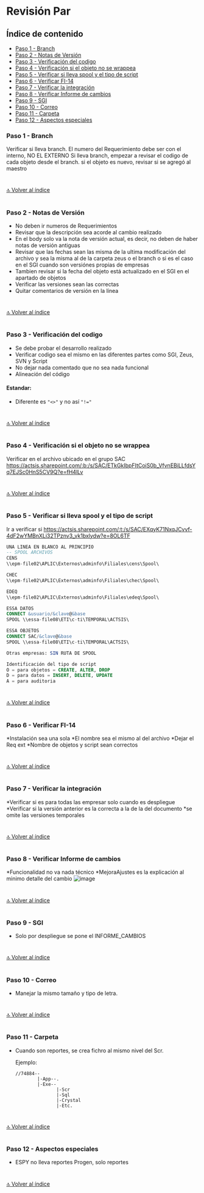 # Revisión Par

## Índice de contenido

*   [Paso 1 - Branch](#paso-1---branch)
*   [Paso 2 - Notas de Versión](#paso-2---notas-de-versión)
*   [Paso 3 - Verificación del codigo](#paso-3---verificación-del-codigo)
*   [Paso 4 - Verificación si el objeto no se wrappea](#paso-4---verificación-si-el-objeto-no-se-wrappea)
*   [Paso 5 - Verificar si lleva spool y el tipo de script](#paso-5---verificar-si-lleva-spool-y-el-tipo-de-script)
*   [Paso 6 - Verificar FI-14](#paso-6---verificar-fi-14)
*   [Paso 7 - Verificar la integración](#paso-7---verificar-la-integración)
*   [Paso 8 - Verificar Informe de cambios](#paso-8---verificar-informe-de-cambios)
*   [Paso 9 - SGI](#paso-9---SGI)
*   [Paso 10 - Correo](#paso-10---correo)
*   [Paso 11 - Carpeta](#paso-11---carpeta)
*   [Paso 12 - Aspectos especiales](#paso-12---aspectos-especiales)


### **Paso 1 - Branch**

Verificar si lleva branch.
El numero del Requerimiento debe ser con el interno, NO EL EXTERNO
Si lleva branch, empezar a revisar el codigo de cada objeto desde el branch.
si el objeto es nuevo, revisar si se agregó al maestro
#
[🔝 Volver al índice](#índice-de-contenido)
#

#

### **Paso 2 - Notas de Versión**

*   No deben ir numeros de Requerimientos
*   Revisar que la descripción sea acorde al cambio realizado
*   En el body solo va la nota de versión actual, es decir, no deben de haber notas de versión antiguas
*   Revisar que las fechas sean las misma de la ultima modificación del archivo y sea la misma al de la carpeta zeus o el branch o si es el caso en el SGI cuando son versiónes propias de empresas
*   Tambien revisar si la fecha del objeto está actualizado en el SGI en el apartado de objetos
*   Verificar las versiones sean las correctas
*   Quitar comentarios de versión en la línea


#
[🔝 Volver al índice](#índice-de-contenido)
#

#

### **Paso 3 - Verificación del codigo**
* Se debe probar el desarrollo realizado
* Verificar codigo sea el mismo en las diferentes partes como SGI, Zeus, SVN y Script
* No dejar nada comentado que no sea nada funcional
* Alineación del código
#### Estandar:
  *   Diferente es `"<>"` y no así `"!="`


#
[🔝 Volver al índice](#índice-de-contenido)
#

#

### **Paso 4 - Verificación si el objeto no se wrappea**
Verificar en el archivo ubicado en el grupo SAC
https://actsis.sharepoint.com/:b:/s/SAC/ETkGkIbpFItCoiS0b_VfvnEBiLLfdsYq7EJSc0HnS5CV9Q?e=fH4lLv


#
[🔝 Volver al índice](#índice-de-contenido)
#

#

### **Paso 5 - Verificar si lleva spool y el tipo de script**
Ir a verificar si
https://actsis.sharepoint.com/:t:/s/SAC/EXqyK71NxqJCvvf-4dF2wYMBnXLi32TPznv3_vk1bxlydw?e=8OL6TF
```SQL
UNA LINEA EN BLANCO AL PRINCIPIO
-- SPOOL ARCHIVOS 
CENS 
\\epm-file02\APLIC\Externos\adminfo\Filiales\cens\Spool\ 

CHEC 
\\epm-file02\APLIC\Externos\adminfo\Filiales\chec\Spool\ 

EDEQ 
\\epm-file02\APLIC\Externos\adminfo\Filiales\edeq\Spool\ 

ESSA DATOS 
CONNECT &usuario/&clave@&base 
SPOOL \\essa-file08\ETI\c-ti\TEMPORAL\ACTSIS\ 

ESSA OBJETOS 
CONNECT SAC/&clave@&base 
SPOOL \\essa-file08\ETI\c-ti\TEMPORAL\ACTSIS\ 

Otras empresas: SIN RUTA DE SPOOL 

Identificación del tipo de script 
O = para objetos = CREATE, ALTER, DROP 
D = para datos = INSERT, DELETE, UPDATE  
A = para auditoria 
```


#
[🔝 Volver al índice](#índice-de-contenido)
#

#

### **Paso 6 - Verificar FI-14**
*Instalación sea una sola
*El nombre sea el mismo al del archivo
*Dejar el Req ext
*Nombre de objetos y script sean correctos


#
[🔝 Volver al índice](#índice-de-contenido)
#

#

### **Paso 7 - Verificar la integración**
*Verificar si es para todas las empresar solo cuando es despliegue
*Verificar si la versión anterior es la correcta a la de la del documento
*se omite las versiones temporales


#
[🔝 Volver al índice](#índice-de-contenido)
#

#

### **Paso 8 - Verificar Informe de cambios**
*Funcionalidad no va nada técnico
*MejoraAjustes es la explicación al minimo detalle del cambio
![image](https://user-images.githubusercontent.com/61068392/170584850-cb1a27d8-25e5-4d44-9635-a3a37cabc09c.png)


#
[🔝 Volver al índice](#índice-de-contenido)
#

#

### **Paso 9 - SGI**
*   Solo por despliegue se pone el INFORME_CAMBIOS


#
[🔝 Volver al índice](#índice-de-contenido)
#

#

### **Paso 10 - Correo**
*   Manejar la mismo tamaño y tipo de letra.


#
[🔝 Volver al índice](#índice-de-contenido)
#

#

### **Paso 11 - Carpeta**
*   Cuando son reportes, se crea fichro al mismo nivel del Scr.

    Ejemplo:
    ```
    //74884--
            |-App--.
            |-Exe--
                   |-Scr
                   |-Sql
                   |-Crystal
                   |-Etc.
    ```


#
[🔝 Volver al índice](#índice-de-contenido)
#

#

### **Paso 12 - Aspectos especiales**
*   ESPY no lleva reportes Progen, solo reportes



#
[🔝 Volver al índice](#índice-de-contenido)
#

#

